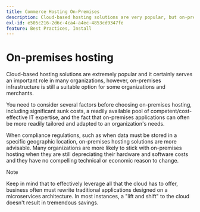 ```yaml
---
title: Commerce Hosting On-Premises
description: Cloud-based hosting solutions are very popular, but on-premises hosting may make sense for your ecommerce project.
exl-id: e505c216-2d6c-4ca4-a4ec-4853cd9347fe
feature: Best Practices, Install
---
```

# On-premises hosting

Cloud-based hosting solutions are extremely popular and it certainly serves an
important role in many organizations, however, on-premises infrastructure is still a suitable option for some organizations and merchants.

You need to consider several factors before choosing on-premises hosting, including significant sunk costs, a readily available pool of competent/cost-effective IT expertise, and the fact that on-premises applications can often be more readily tailored and adapted to an organization's needs.

When compliance regulations, such as when data must be stored in a specific geographic location, on-premises hosting solutions are more advisable. Many organizations are more likely to stick with on-premises hosting when they are still depreciating their hardware and software costs and they have no compelling technical or economic reason to change.

>[!NOTE]
>
>Keep in mind that to effectively leverage all that the cloud has to offer, business often must rewrite traditional applications designed on a microservices architecture. In most instances, a "lift and shift" to the cloud doesn't result in tremendous savings.

